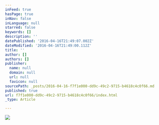 ```yaml
---
inFeed: true
hasPage: true
inNav: false
inLanguage: null
starred: false
keywords: []
description: ''
datePublished: '2016-04-16T21:49:07.002Z'
dateModified: '2016-04-16T21:49:00.112Z'
title: ''
author: []
authors: []
publisher:
  name: null
  domain: null
  url: null
  favicon: null
sourcePath: _posts/2016-04-16-f7f1e000-dd9c-49c2-9715-b4618c4c0f66.md
published: true
url: f7f1e000-dd9c-49c2-9715-b4618c4c0f66/index.html
_type: Article

---
```

![](https://the-grid-user-content.s3-us-west-2.amazonaws.com/3c314b42-3269-4a7e-8d30-822e0d05ca8f.jpg)